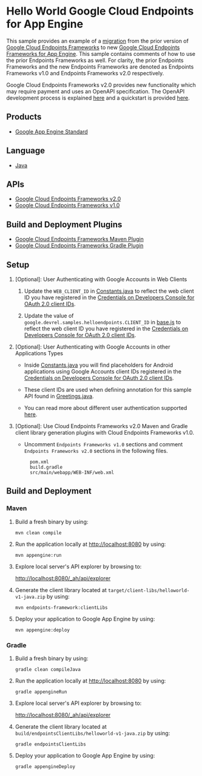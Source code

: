 # Hello World Google Cloud Endpoints for App Engine

This sample provides an example of a [migration][7] from the prior version of
[Google Cloud Endpoints Frameworks][3] to new [Google Cloud Endpoints Frameworks for App Engine][8].
This sample contains comments of how to use the prior Endpoints Frameworks as well.
For clarity, the prior Endpoints Frameworks and the new Endpoints Frameworks are
denoted as Endpoints Frameworks v1.0 and Endpoints Frameworks v2.0 respectively.

Google Cloud Endpoints Frameworks v2.0 provides new functionality which may
require payment and uses an OpenAPI specification.
The OpenAPI development process is explained [here][8] and a quickstart is
provided [here][9].

## Products
- [Google App Engine Standard][1]

## Language
- [Java][2]

## APIs
- [Google Cloud Endpoints Frameworks v2.0][8]
- [Google Cloud Endpoints Frameworks v1.0][3]

## Build and Deployment Plugins
- [Google Cloud Endpoints Frameworks Maven Plugin][10]
- [Google Cloud Endpoints Frameworks Gradle Plugin][11]

## Setup
1. [Optional]: User Authenticating with Google Accounts in Web Clients

    1. Update the `WEB_CLIENT_ID` in [Constants.java](src/main/java/com/example/helloendpoints/Constants.java)
      to reflect the web client ID you have registered in the [Credentials on Developers Console for OAuth 2.0 client IDs][6].

    1. Update the value of `google.devrel.samples.helloendpoints.CLIENT_ID` in [base.js](src/main/webapp/js/base.js)
       to reflect the web client ID you have registered in the [Credentials on Developers Console for OAuth 2.0 client IDs][6].

1. [Optional]: User Authenticating with Google Accounts in other Applications Types

    - Inside [Constants.java](src/main/java/com/example/helloendpoints/Constants.java) you will find placeholders for Android
      applications using Google Accounts client IDs registered in the
      [Credentials on Developers Console for OAuth 2.0 client IDs][6].

    - These client IDs are used when defining annotation for this sample API found in [Greetings.java](src/main/java/com/example/helloendpoints/Greetings.java).

    - You can read more about different user authentication supported [here][12].


1. [Optional]: Use Cloud Endpoints Frameworks v2.0 Maven and Gradle
   client library generation plugins with Cloud Endpoints Frameworks v1.0.

    - Uncomment `Endpoints Frameworks v1.0` sections and comment
        `Endpoints Frameworks v2.0` sections in the following files.

      ```
        pom.xml
        build.gradle
        src/main/webapp/WEB-INF/web.xml
      ```

## Build and Deployment

###  Maven

1. Build a fresh binary by using:

    `mvn clean compile`

1. Run the application locally at [http://localhost:8080][5] by using:

    `mvn appengine:run`

1. Explore local server's API explorer by browsing to:

    [http://localhost:8080/_ah/api/explorer][13]

1. Generate the client library located at `target/client-libs/helloworld-v1-java.zip`
   by using:

    `mvn endpoints-framework:clientLibs`

1. Deploy your application to Google App Engine by using:

    `mvn appengine:deploy`

### Gradle

1. Build a fresh binary by using:

    `gradle clean compileJava`

1. Run the application locally at [http://localhost:8080][5] by using:

    `gradle appengineRun`

1. Explore local server's API explorer by browsing to:

    [http://localhost:8080/_ah/api/explorer][13]

1. Generate the client library located at `build/endpointsClientLibs/helloworld-v1-java.zip`
   by using:

    `gradle endpointsClientLibs`

1. Deploy your application to Google App Engine by using:

    `gradle appengineDeploy`


[1]: https://cloud.google.com/appengine/docs/java/
[2]: http://java.com/en/
[3]: https://cloud.google.com/appengine/docs/java/endpoints/
[4]: https://cloud.google.com/appengine/docs/java/tools/maven
[5]: http://localhost:8080/
[6]: https://console.developers.google.com/project/_/apiui/credential
[7]: https://cloud.google.com/appengine/docs/java/endpoints/migrating
[8]: https://cloud.google.com/endpoints/docs/frameworks/java/about-cloud-endpoints-frameworks
[9]: https://cloud.google.com/endpoints/docs/frameworks/java/quickstart-frameworks-java
[10]: https://github.com/GoogleCloudPlatform/endpoints-framework-maven-plugin
[11]: https://github.com/GoogleCloudPlatform/endpoints-framework-gradle-plugin
[12]: https://cloud.google.com/endpoints/docs/authenticating-users-frameworks
[13]: http://localhost:8080/_ah/api/explorer
